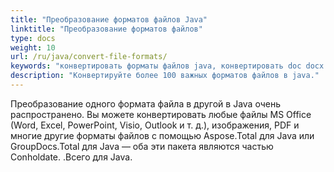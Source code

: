 ```yaml
---
title: "Преобразование форматов файлов Java"
linktitle: "Преобразование форматов файлов"
type: docs
weight: 10
url: /ru/java/convert-file-formats/
keywords: "конвертировать форматы файлов java, конвертировать doc docx java, конвертировать xls xlsx java, конвертировать word в pdf java, конвертировать PDF в HTML java, конвертировать html в pdf java, конвертировать docx в pdf java, конвертировать xlsx в pdf java, конвертировать изображения в pdf java , конвертировать AutoCad java, конвертировать png в pdf java"
description: "Конвертируйте более 100 важных форматов файлов в java."
---
```


Преобразование одного формата файла в другой в Java очень распространено. Вы можете конвертировать любые файлы MS Office (Word, Excel, PowerPoint, Visio, Outlook и т. д.), изображения, PDF и многие другие форматы файлов с помощью Aspose.Total для Java или GroupDocs.Total для Java — оба эти пакета являются частью Conholdate. .Всего для Java.

